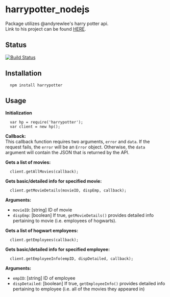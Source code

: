 # harrypotter_nodejs
Package utilizes @andyrewlee's harry potter api.</br>
Link to his project can be found [HERE](https://github.com/andyrewlee/harrypotterapi).
## Status
[![Build Status](https://travis-ci.org/KBuon/harrypotter_nodejs.svg?branch=master)](https://travis-ci.org/KBuon/harrypotter_nodejs)

## Installation
```
  npm install harrypotter
```

## Usage

<b>Initialization</b>
```
  var hp = require('harrypotter');
  var client = new hp();
```

<b>Callback:</br></b>
This callback function requires two arguments, ```error``` and ```data```. If the request fails, the ```error``` will be an ```Error``` object. Otherwise, the ```data``` argument will contain the JSON that is returned by the API.

<b>Gets a list of movies:</b>
```
  client.getAllMovies(callback);
```

<b>Gets basic/detailed info for specified movie:</b>
```
  client.getMovieDetails(movieID, dispEmp, callback);
```
<b>Arguments:</b>
* ```movieID```: [string] ID of movie
* ```dispEmp```: [boolean] If true, ```getMovieDetails()``` provides detailed info pertaining to movie (i.e. employees of hogwarts).

<b>Gets a list of hogwart employees:</b>
```
  client.getEmployees(callback);
```

<b>Gets basic/detailed info for specified employee:</b>
```
  client.getEmployeeInfo(empID, dispDetailed, callback);
```
<b>Arguments:</b>
* ```empID```: [string] ID of employee
* ```dispDetailed```: [boolean] If true, ```getEmployeeInfo()``` provides detailed info pertaining to employee (i.e. all of the movies they appeared in) 

